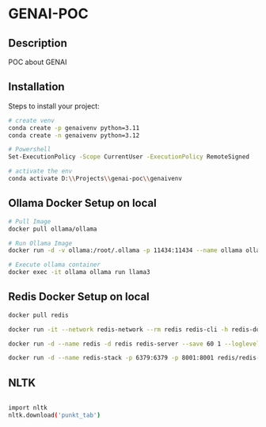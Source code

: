 # GENAI-POC

## Description
POC about GENAI

## Installation
Steps to install your project:
```sh
# create venv
conda create -p genaivenv python=3.11
conda create -n genaivenv python=3.12

# Powershell
Set-ExecutionPolicy -Scope CurrentUser -ExecutionPolicy RemoteSigned

# activate the env
conda activate D:\\Projects\\genai-poc\\genaivenv

```

## Ollama Docker Setup on local
```sh
# Pull Image 
docker pull ollama/ollama

# Run Ollama Image
docker run -d -v ollama:/root/.ollama -p 11434:11434 --name ollama ollama/ollama

# Execute ollama container
docker exec -it ollama ollama run llama3
```

## Redis Docker Setup on local
```sh
docker pull redis

docker run -it --network redis-network --rm redis redis-cli -h redis-docker

docker run -d --name redis -d redis redis-server --save 60 1 --loglevel warning -p 6379:6379 redis --bind 0.0.0.0

docker run -d --name redis-stack -p 6379:6379 -p 8001:8001 redis/redis-stack:latest


```

## NLTK
```sh

import nltk
nltk.download('punkt_tab')

```